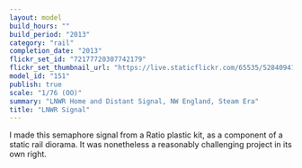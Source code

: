 ```yaml
---
layout: model
build_hours: ""
build_period: "2013"
category: "rail"
completion_date: "2013"
flickr_set_id: "72177720307742179"
flickr_set_thumbnail_url: "https://live.staticflickr.com/65535/52840941604_3d2e7ee78e_m.jpg"
model_id: "151"
publish: true
scale: "1/76 (OO)"
summary: "LNWR Home and Distant Signal, NW England, Steam Era"
title: "LNWR Signal"
---
```


I made this semaphore signal from a Ratio plastic kit, as a component of a static rail diorama. It was nonetheless a reasonably challenging project in its own right.
